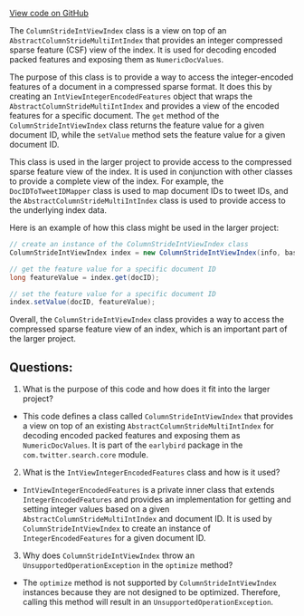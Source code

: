 [View code on GitHub](https://github.com/misbahsy/the-algorithm/src/java/com/twitter/search/core/earlybird/index/column/ColumnStrideIntViewIndex.java)

The `ColumnStrideIntViewIndex` class is a view on top of an `AbstractColumnStrideMultiIntIndex` that provides an integer compressed sparse feature (CSF) view of the index. It is used for decoding encoded packed features and exposing them as `NumericDocValues`. 

The purpose of this class is to provide a way to access the integer-encoded features of a document in a compressed sparse format. It does this by creating an `IntViewIntegerEncodedFeatures` object that wraps the `AbstractColumnStrideMultiIntIndex` and provides a view of the encoded features for a specific document. The `get` method of the `ColumnStrideIntViewIndex` class returns the feature value for a given document ID, while the `setValue` method sets the feature value for a given document ID. 

This class is used in the larger project to provide access to the compressed sparse feature view of the index. It is used in conjunction with other classes to provide a complete view of the index. For example, the `DocIDToTweetIDMapper` class is used to map document IDs to tweet IDs, and the `AbstractColumnStrideMultiIntIndex` class is used to provide access to the underlying index data. 

Here is an example of how this class might be used in the larger project:

```java
// create an instance of the ColumnStrideIntViewIndex class
ColumnStrideIntViewIndex index = new ColumnStrideIntViewIndex(info, baseIndex);

// get the feature value for a specific document ID
long featureValue = index.get(docID);

// set the feature value for a specific document ID
index.setValue(docID, featureValue);
```

Overall, the `ColumnStrideIntViewIndex` class provides a way to access the compressed sparse feature view of an index, which is an important part of the larger project.
## Questions: 
 1. What is the purpose of this code and how does it fit into the larger project?
- This code defines a class called `ColumnStrideIntViewIndex` that provides a view on top of an existing `AbstractColumnStrideMultiIntIndex` for decoding encoded packed features and exposing them as `NumericDocValues`. It is part of the `earlybird` package in the `com.twitter.search.core` module.

2. What is the `IntViewIntegerEncodedFeatures` class and how is it used?
- `IntViewIntegerEncodedFeatures` is a private inner class that extends `IntegerEncodedFeatures` and provides an implementation for getting and setting integer values based on a given `AbstractColumnStrideMultiIntIndex` and document ID. It is used by `ColumnStrideIntViewIndex` to create an instance of `IntegerEncodedFeatures` for a given document ID.

3. Why does `ColumnStrideIntViewIndex` throw an `UnsupportedOperationException` in the `optimize` method?
- The `optimize` method is not supported by `ColumnStrideIntViewIndex` instances because they are not designed to be optimized. Therefore, calling this method will result in an `UnsupportedOperationException`.